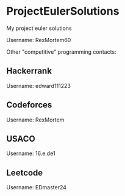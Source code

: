 # ProjectEulerSolutions
My project euler solutions 

Username: RexMortem60

Other "competitive" programming contacts:

Hackerrank
--
Username: edward111223

Codeforces
--

Username: RexMortem

USACO 
--

Username: 16.e.de1

Leetcode
--

Username: EDmaster24

